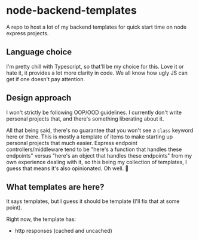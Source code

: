 # node-backend-templates
A repo to host a lot of my backend templates for quick start time on node express projects.

## Language choice

I'm pretty chill with Typescript, so that'll be my choice for this. Love it or hate it, it provides a lot more clarity in code.
We all know how ugly JS can get if one doesn't pay attention.

## Design approach

I won't strictly be following OOP/OOD guidelines. I currently don't write personal projects that, and there's something liberating about it.

All that being said, there's no guarantee that you won't see a `class` keyword here or there. This is mostly a template of items to make starting up personal projects that much easier. Express endpoint controllers/middleware tend to be "here's a function that handles these endpoints" versus "here's an object that handles these endpoints" from my own experience dealing with it, so this being my collection of templates, I guess that means it's also opinionated. Oh well. 🤷

## What templates are here?

It says templates, but I guess it should be template (I'll fix that at some point).

Right now, the template has:

- http responses (cached and uncached)
